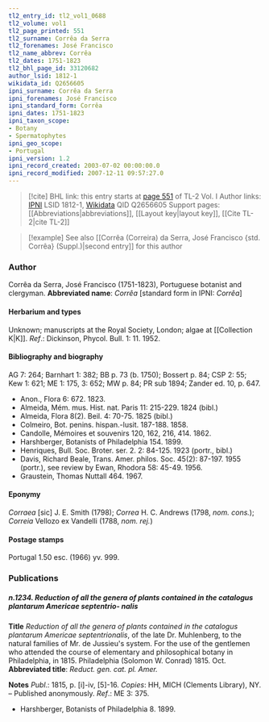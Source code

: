 ```yaml
---
tl2_entry_id: tl2_vol1_0688
tl2_volume: vol1
tl2_page_printed: 551
tl2_surname: Corrêa da Serra
tl2_forenames: José Francisco
tl2_name_abbrev: Corrêa
tl2_dates: 1751-1823
tl2_bhl_page_id: 33120682
author_lsid: 1812-1
wikidata_id: Q2656605
ipni_surname: Corrêa da Serra
ipni_forenames: José Francisco
ipni_standard_form: Corrêa
ipni_dates: 1751-1823
ipni_taxon_scope: 
- Botany
- Spermatophytes
ipni_geo_scope: 
- Portugal
ipni_version: 1.2
ipni_record_created: 2003-07-02 00:00:00.0
ipni_record_modified: 2007-12-11 09:57:27.0
---
```


> [!cite] BHL link: this entry starts at [page 551](https://www.biodiversitylibrary.org/page/33120682) of TL-2 Vol. I
> Author links: [IPNI](https://www.ipni.org/a/1812-1) LSID 1812-1, [Wikidata](https://www.wikidata.org/wiki/Q2656605) QID Q2656605
> Support pages: [[Abbreviations|abbreviations]], [[Layout key|layout key]], [[Cite TL-2|cite TL-2]]

> [!example] See also [[Corrêa (Correira) da Serra, José Francisco {std. Corrêa} (Suppl.)|second entry]] for this author

### Author

Corrêa da Serra, José Francisco (1751-1823), Portuguese botanist and clergyman. 
**Abbreviated name**: *Corrêa* \[standard form in IPNI: *Corrêa*\]

#### Herbarium and types

Unknown; manuscripts at the Royal Society, London; algae at [[Collection K|K]].
*Ref*.: Dickinson, Phycol. Bull. 1: 11. 1952.

#### Bibliography and biography

AG 7: 264; Barnhart 1: 382; BB p. 73 (b. 1750); Bossert p. 84; CSP 2: 55; Kew 1: 621; ME 1: 175, 3: 652; MW p. 84; PR sub 1894; Zander ed. 10, p. 647.
- Anon., Flora 6: 672. 1823.
- Almeida, Mém. mus. Hist. nat. Paris 11: 215-229. 1824 (bibl.)
- Almeida, Flora 8(2). Beil. 4: 70-75. 1825 (bibl.)
- Colmeiro, Bot. penins. hispan.-lusit. 187-188. 1858.
- Candolle, Mémoires et souvenirs 120, 162, 216, 414. 1862.
- Harshberger, Botanists of Philadelphia 154. 1899.
- Henriques, Bull. Soc. Broter. ser. 2. 2: 84-125. 1923 (portr., bibl.)
- Davis, Richard Beale, Trans. Amer. philos. Soc. 45(2): 87-197. 1955 (portr.), see review by Ewan, Rhodora 58: 45-49. 1956.
- Graustein, Thomas Nuttall 464. 1967.

#### Eponymy

*Corraea* \[sic\] J. E. Smith (1798); *Correa* H. C. Andrews (1798, *nom. cons.*); *Correia* Vellozo ex Vandelli (1788, *nom. rej.*)

#### Postage stamps

Portugal 1.50 esc. (1966) yv. 999.

### Publications

##### n.1234. Reduction of all the genera of plants contained in the catalogus plantarum Americae septentrio- nalis

**Title**
*Reduction of all the genera of plants contained in the catalogus plantarum Americae septentrionalis*, of the late Dr. Muhlenberg, to the natural families of Mr. de Jussieu's system. For the use of the gentlemen who attended the course of elementary and philosophical botany in Philadelphia, in 1815. Philadelphia (Solomon W. Conrad) 1815. Oct.
**Abbreviated title**: *Reduct. gen. cat. pl. Amer.*

**Notes**
*Publ*.: 1815, p. \[i\]-iv, \[5\]-16. *Copies*: HH, MICH (Clements Library), NY. – Published anonymously.
*Ref*.: ME 3: 375.
- Harshberger, Botanists of Philadelphia 8. 1899.

